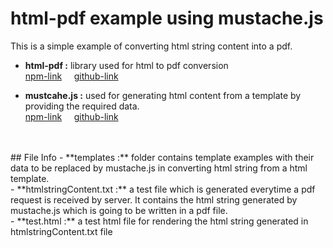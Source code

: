 
# html-pdf example using mustache.js

This is a simple example of converting html string content into a pdf.

- **html-pdf :** library used for html to pdf conversion <br />
[npm-link](https://www.npmjs.com/package/html-pdf "npm: html-pdf")  &nbsp; &nbsp; [github-link](https://github.com/marcbachmann/node-html-pdf "github : html-pdf")

- **mustcahe.js :** used for generating html content from a template by providing the required data. <br />
[npm-link](https://www.npmjs.com/package/mustache "npm: mustache")  &nbsp; &nbsp; [github-link](https://github.com/janl/mustache.js "github: mustache")
<br />
<br />
## File Info
- **templates :** folder contains template examples with their data to be replaced by mustache.js in converting html string from a html template. <br />
- **htmlstringContent.txt :** a test file which is generated everytime a pdf request is received by server. It contains the html string generated by mustache.js which is going to be written in a pdf file. <br />
- **test.html :** a test html file for rendering the html string generated in htmlstringContent.txt file
